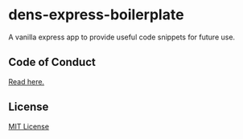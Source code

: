 # dens-express-boilerplate

A vanilla express app to provide useful code snippets for future use.

## Code of Conduct

[Read here.](CODE-OF-CONDUCT.md)

## License

[MIT License](LICENSE)
